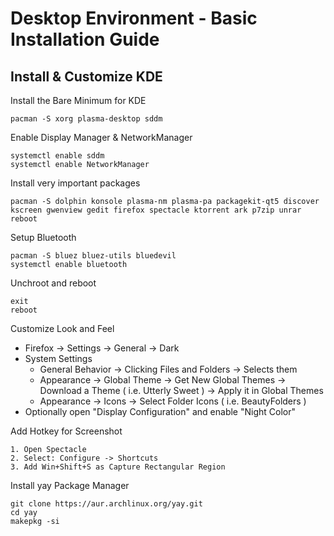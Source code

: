 # Desktop Environment - Basic Installation Guide

## Install & Customize KDE

Install the Bare Minimum for KDE

    pacman -S xorg plasma-desktop sddm
  
Enable Display Manager & NetworkManager

    systemctl enable sddm
    systemctl enable NetworkManager

Install very important packages

    pacman -S dolphin konsole plasma-nm plasma-pa packagekit-qt5 discover kscreen gwenview gedit firefox spectacle ktorrent ark p7zip unrar
    reboot
  
Setup Bluetooth

    pacman -S bluez bluez-utils bluedevil
    systemctl enable bluetooth

Unchroot and reboot

    exit
    reboot

Customize Look and Feel

- Firefox -> Settings -> General -> Dark
- System Settings
    - General Behavior -> Clicking Files and Folders -> Selects them
    - Appearance -> Global Theme -> Get New Global Themes -> Download a Theme ( i.e. Utterly Sweet ) -> Apply it in Global Themes
    - Appearance -> Icons -> Select Folder Icons ( i.e. BeautyFolders )
- Optionally open "Display Configuration" and enable "Night Color"

Add Hotkey for Screenshot

    1. Open Spectacle
    2. Select: Configure -> Shortcuts
    3. Add Win+Shift+S as Capture Rectangular Region

Install yay Package Manager

    git clone https://aur.archlinux.org/yay.git
    cd yay
    makepkg -si

